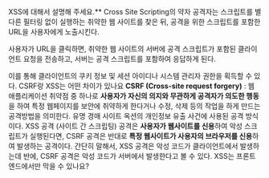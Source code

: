 XSS에 대해서 설명해 주세요.**
 Cross Site Scripting의 약자
  공격자는 스크립트를 별다른 필터링 없이 실행하는 취약한 웹 사이트를 찾은 뒤, 공격을 위한 스크립트를 포함한 URL을 사용자에게 노출시킨다.
    
 사용자가 URL을 클릭하면, 취약한 웹 사이트의 서버에 공격 스크립트가 포함된 클라이언트 요청을 전송하고, 서버는 공격 스크립트를 포함하여 응답하게 된다.
     
 이를 통해 클라이언트의 쿠키 정보 및 세션 아이디나 시스템 관리자 권한을 획득할 수 있다.
CSRF랑 XSS는 어떤 차이가 있나요
  **CSRF (Cross-site request forgery)** : 웹 애플리케이션 취약점 중 하나로 **사용자가 자신의 의지와 무관하게 공격자가 의도한 행동**을 하여 특정 웹페이지를 보안에 취약하게 한다거나 수정, 삭제 등의 작업을 하게 만드는 공격방법을 의미한다. 유명 경매 사이트 옥션의 개인정보 유출 사건에 사용된 공격 방식이다.
   XSS 공격 (사이트 간 스크립팅) 공격은 **사용자가 웹사이트를 신용**하여 악성 스크립트가 실행된다면, CSRF 공격은 반대로 **특정 웹사이트가 사용자의 브라우저를 신용**하여 발생하는 공격이다. 간단히 말해서, XSS 공격은 악성 코드가 클라이언트에서 발생하는데 반에, CSRF 공격은 악성 코드가 서버에서 발생한다고 볼 수 있다.
XSS는 프론트엔드에서만 막을 수 있나요?